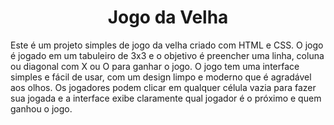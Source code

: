 # <div align="center">Jogo da Velha</div>

Este é um projeto simples de jogo da velha criado com HTML e CSS. O jogo é jogado em um tabuleiro de 3x3 e o objetivo é preencher uma linha, coluna ou diagonal com X ou O para ganhar o jogo.
O jogo tem uma interface simples e fácil de usar, com um design limpo e moderno que é agradável aos olhos. Os jogadores podem clicar em qualquer célula vazia para fazer sua jogada e a interface exibe claramente qual jogador é o próximo e quem ganhou o jogo.
